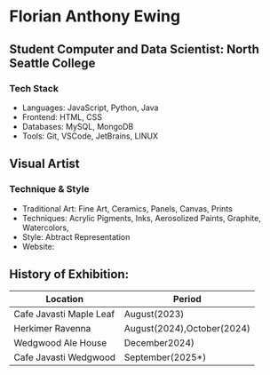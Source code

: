 # Florian Anthony Ewing
## Student Computer and Data Scientist: North Seattle College

### Tech Stack
- Languages: JavaScript, Python, Java
- Frontend: HTML, CSS
- Databases: MySQL, MongoDB
- Tools: Git, VSCode, JetBrains, LINUX

## Visual Artist
### Technique & Style
- Traditional Art: Fine Art, Ceramics, Panels, Canvas, Prints
- Techniques: Acrylic Pigments, Inks, Aerosolized Paints, Graphite, Watercolors, 
- Style: Abtract Representation
- Website: 

 ## History of Exhibition:
| Location | Period |
|----------|--------|
| Cafe Javasti Maple Leaf | August(2023) |
| Herkimer Ravenna | August(2024),October(2024) |
| Wedgwood Ale House | December2024) |
| Cafe Javasti Wedgwood | September(2025*) |


